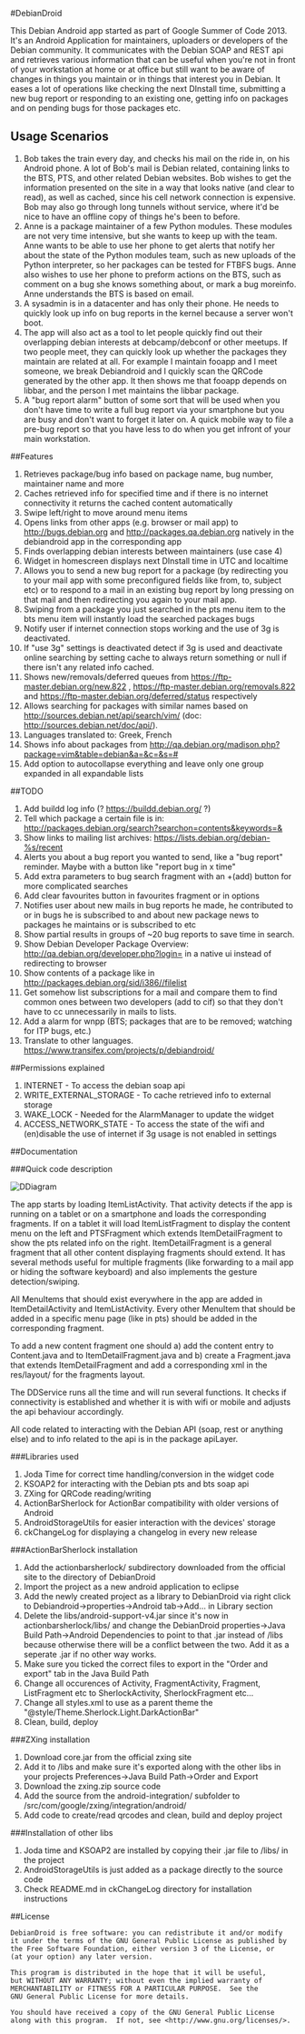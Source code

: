 #DebianDroid

This Debian Android app started as part of Google Summer of Code 2013. It's an Android Application for maintainers, uploaders or developers of the Debian community. It communicates with the Debian SOAP and REST api and retrieves various information that can be useful when you're not in front of your workstation at home or at office but still want to be aware of changes in things you maintain or in things that interest you in Debian. It eases a lot of operations like checking the next DInstall time, submitting a new bug report or responding to an existing one, getting info on packages and on pending bugs for those packages etc. 

## Usage Scenarios

 1. Bob takes the train every day, and checks his mail on the ride in, on his Android phone. A lot of Bob's mail is Debian related, containing links to the BTS, PTS, and other related Debian websites. Bob wishes to get the information presented on the site in a way that looks native (and clear to read), as well as cached, since his cell network connection is expensive. Bob may also go through long tunnels without service, where it'd be nice to have an offline copy of things he's been to before.
 2. Anne is a package maintainer of a few Python modules. These modules are not very time intensive, but she wants to keep up with the team. Anne wants to be able to use her phone to get alerts that notify her about the state of the Python modules team, such as new uploads of the Python interpreter, so her packages can be tested for FTBFS bugs. Anne also wishes to use her phone to preform actions on the BTS, such as comment on a bug she knows something about, or mark a bug moreinfo. Anne understands the BTS is based on email.
 3. A sysadmin is in a datacenter and has only their phone. He needs to quickly look up info on bug reports in the kernel because a server won't boot.
 4. The app will also act as a tool to let people quickly find out their overlapping debian interests at debcamp/debconf or other meetups. If two people meet, they can quickly look up whether the packages they maintain are related at all. For example I maintain fooapp and I meet someone, we break Debiandroid and I quickly scan the QRCode generated by the other app. It then shows me that fooapp depends on libbar, and the person I met maintains the libbar package.
 5. A "bug report alarm" button of some sort that will be used when you don't have time to write a full bug report via your smartphone but you are busy and don't want to forget it later on. A quick mobile way to file a pre-bug report so that you have less to do when you get infront of your main workstation.

##Features

 1. Retrieves package/bug info based on package name, bug number, maintainer name and more
 2. Caches retrieved info for specified time and if there is no internet connectivity it returns the cached content automatically
 3. Swipe left/right to move around menu items
 4. Opens links from other apps (e.g. browser or mail app) to http://bugs.debian.org and http://packages.qa.debian.org natively in the debiandroid app in the corresponding app 
 5. Finds overlapping debian interests between maintainers (use case 4)
 6. Widget in homescreen displays next DInstall time in UTC and localtime
 7. Allows you to send a new bug report for a package (by redirecting you to your mail app with some preconfigured fields like from, to, subject etc) or to respond to a mail in an existing bug report by long pressing on that mail and then redirecting you again to your mail app.
 9. Swiping from a package you just searched in the pts menu item to the bts menu item will instantly load the searched packages bugs
 10. Notify user if internet connection stops working and the use of 3g is deactivated.
 11. If "use 3g" settings is deactivated detect if 3g is used and deactivate online searching by setting cache to always return something or null if there isn't any related info cached.
 12. Shows new/removals/deferred queues from https://ftp-master.debian.org/new.822 , https://ftp-master.debian.org/removals.822 and https://ftp-master.debian.org/deferred/status respectively
 13. Allows searching for packages with similar names based on http://sources.debian.net/api/search/vim/ (doc: http://sources.debian.net/doc/api/). 
 14. Languages translated to: Greek, French
 15. Shows info about packages from http://qa.debian.org/madison.php?package=vim&table=debian&a=&c=&s=#
 16. Add option to autocollapse everything and leave only one group expanded in all expandable lists

##TODO
 
 1. Add buildd log info (? https://buildd.debian.org/ ?)
 2. Tell which package a certain file is in: http://packages.debian.org/search?searchon=contents&keywords=&
 3. Show links to mailing list archives: https://lists.debian.org/debian-%s/recent
 4. Alerts you about a bug report you wanted to send, like a "bug report" reminder. Maybe with a button like "report bug in x time"
 5. Add extra parameters to bug search fragment with an +(add) button for more complicated searches
 6. Add clear favourites button in favourites fragment or in options
 7. Notifies user about new mails in bug reports he made, he contributed to or in bugs he is subscribed to and about new package news to packages he maintains or is subscribed to etc
 8. Show partial results in groups of ~20 bug reports to save time in search.
 9. Show Debian Developer Package Overview: http://qa.debian.org/developer.php?login= in a native ui instead of redirecting to browser
 10. Show contents of a package like in http://packages.debian.org/sid/i386//filelist
 11. Get somehow list subscriptions for a mail and compare them to find common ones between two developers (add to cif) so that they don't have to cc unnecessarily in mails to lists.
 12. Add a alarm for wnpp (BTS; packages that are to be removed; watching for ITP bugs, etc.)
 13. Translate to other languages. https://www.transifex.com/projects/p/debiandroid/ 

##Permissions explained

 1. INTERNET - To access the debian soap api
 2. WRITE_EXTERNAL_STORAGE - To cache retrieved info to external storage
 3. WAKE_LOCK - Needed for the AlarmManager to update the widget
 4. ACCESS_NETWORK_STATE - To access the state of the wifi and (en)disable the use of internet if 3g usage is not enabled in settings

##Documentation

###Quick code description

![DDiagram](https://raw.github.com/uberspot/DebianDroid/master/DDDiagram.png "DebianDroid Flow Diagram")

The app starts by loading ItemListActivity. That activity detects if the app is running on a tablet or on a smartphone and loads the corresponding fragments. If on a tablet it will load ItemListFragment to display the content menu on the left and PTSFragment which extends ItemDetailFragment to show the pts related info on the right. ItemDetailFragment is a general fragment that all other content displaying fragments should extend. It has several methods useful for multiple fragments (like forwarding to a mail app or hiding the software keyboard) and also implements the gesture detection/swiping. 

All MenuItems that should exist everywhere in the app are added in ItemDetailActivity and ItemListActivity. Every other MenuItem that should be added in a specific menu page (like in pts) should be added in the corresponding fragment. 

To add a new content fragment one should a) add the content entry to Content.java and to ItemDetailFragment.java and b) create a Fragment.java that extends ItemDetailFragment and add a corresponding xml in the res/layout/ for the fragments layout. 

The DDService runs all the time and will run several functions. It checks if connectivity is established and whether it is with wifi or mobile and adjusts the api behaviour accordingly.

All code related to interacting with the Debian API (soap, rest or anything else) and to info related to the api is in the package apiLayer. 

###Libraries used

 1. Joda Time for correct time handling/conversion in the widget code
 2. KSOAP2 for interacting with the Debian pts and bts soap api
 3. ZXing for QRCode reading/writing
 4. ActionBarSherlock for ActionBar compatibility with older versions of Android
 5. AndroidStorageUtils for easier interaction with the devices' storage
 6. ckChangeLog for displaying a changelog in every new release

###ActionBarSherlock installation

 1. Add the actionbarsherlock/ subdirectory downloaded from the official site to the directory of DebianDroid
 2. Import the project as a new android application to eclipse
 3. Add the newly created project as a library to DebianDroid via right click to Debiandroid->properties->Android tab->Add... in Library section
 4. Delete the libs/android-support-v4.jar since it's now in actionbarsherlock/libs/ and change the DebianDroid properties->Java Build Path->Android Dependencies to point to that .jar instead of /libs because otherwise there will be a conflict between the two. Add it as a seperate .jar if no other way works.
 5. Make sure you ticked the correct files to export in the "Order and export" tab in the Java Build Path
 6. Change all occurences of Activity, FragmentActivity, Fragment, ListFragment etc to SherlockActivity, SherlockFragment etc...
 7. Change all styles.xml to use as a parent theme the "@style/Theme.Sherlock.Light.DarkActionBar"
 8. Clean, build, deploy

###ZXing installation

 1. Download core.jar from the official zxing site
 2. Add it to /libs and make sure it's exported along with the other libs in your projects Preferences->Java Build Path->Order and Export
 3. Download the zxing.zip source code
 4. Add the source from the android-integration/ subfolder to /src/com/google/zxing/integration/android/ 
 5. Add code to create/read qrcodes and clean, build and deploy project

###Installation of other libs

 1. Joda time and KSOAP2 are installed by copying their .jar file to /libs/ in the project
 2. AndroidStorageUtils is just added as a package directly to the source code
 3. Check README.md in ckChangeLog directory for installation instructions

##License

    DebianDroid is free software: you can redistribute it and/or modify
    it under the terms of the GNU General Public License as published by
    the Free Software Foundation, either version 3 of the License, or
    (at your option) any later version.
    
    This program is distributed in the hope that it will be useful,
    but WITHOUT ANY WARRANTY; without even the implied warranty of
    MERCHANTABILITY or FITNESS FOR A PARTICULAR PURPOSE.  See the
    GNU General Public License for more details.
    
    You should have received a copy of the GNU General Public License
    along with this program.  If not, see <http://www.gnu.org/licenses/>.
